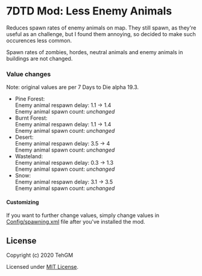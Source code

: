 # 7DTD Mod: Less Enemy Animals
Reduces spawn rates of enemy animals on map. They still spawn, as they're useful as an challenge, but I found them annoying, so decided to make such occurences less common.

Spawn rates of zombies, hordes, neutral animals and enemy animals in buildings are not changed.

### Value changes
Note: original values are per 7 Days to Die alpha 19.3.
- Pine Forest:  
  Enemy animal respawn delay: 1.1 -> 1.4  
  Enemy animal spawn count: *unchanged*
- Burnt Forest:  
  Enemy animal respawn delay: 1.1 -> 1.4  
  Enemy animal spawn count: *unchanged*
- Desert:  
  Enemy animal respawn delay: 3.5 -> 4  
  Enemy animal spawn count: *unchanged*
- Wasteland:  
  Enemy animal respawn delay: 0.3 -> 1.3  
  Enemy animal spawn count: *unchanged*
- Snow:  
  Enemy animal respawn delay: 3.1 -> 3.5  
  Enemy animal spawn count: *unchanged*

#### Customizing
If you want to further change values, simply change values in [Config/spawning.xml](Config/spawning.xml) file after you've installed the mod.

## License
Copyright (c) 2020 TehGM 

Licensed under [MIT License](../LICENSE).